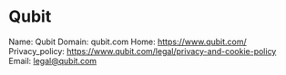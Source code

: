 
# Qubit

Name: Qubit
Domain: qubit.com
Home: https://www.qubit.com/
Privacy_policy: https://www.qubit.com/legal/privacy-and-cookie-policy
Email: legal@qubit.com
